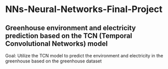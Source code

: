 # NNs-Neural-Networks-Final-Project
## Greenhouse environment and electricity prediction based on the TCN (Temporal Convolutional Networks) model

Goal: 
Utilize the TCN model to predict the environment and electricity in the greenhouse based on the greenhouse dataset
